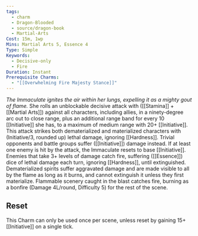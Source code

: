 ```yaml
---
tags:
  - charm
  - Dragon-Blooded
  - source/dragon-book
  - Martial-Arts
Cost: 15m, 1wp
Mins: Martial Arts 5, Essence 4
Type: Simple
Keywords:
  - Decisive-only
  - Fire
Duration: Instant
Prerequisite Charms:
  - "[[Overwhelming Fire Majesty Stance]]"
---
```

*The Immaculate ignites the air within her lungs, expelling it as a mighty gout of flame.*
She rolls an unblockable decisive attack with ([[Stamina]] + [[Martial Arts]]) against all characters, including allies, in a ninety-degree arc out to close range, plus an additional range band for every 10 [[Initiative]] she has, to a maximum of medium range with 20+ [[Initiative]]. This attack strikes both dematerialized and materialized characters with (Initiative/3, rounded up) lethal damage, ignoring [[Hardness]]. Trivial opponents and battle groups suffer ([[Initiative]]) damage instead. 
If at least one enemy is hit by the attack, the Immaculate resets to base [[Initiative]]. Enemies that take 3+ levels of damage catch fire, suffering ([[Essence]]) dice of lethal damage each turn, ignoring [[Hardness]], until extinguished. Dematerialized spirits suffer aggravated damage and are made visible to all by the flame as long as it burns, and cannot extinguish it unless they first materialize. Flammable scenery caught in the blast catches fire, burning as a bonfire (Damage 4L/round, Difficulty 5) for the rest of the scene. 
## Reset
This Charm can only be used once per scene, unless reset by gaining 15+ [[Initiative]] on a single tick.